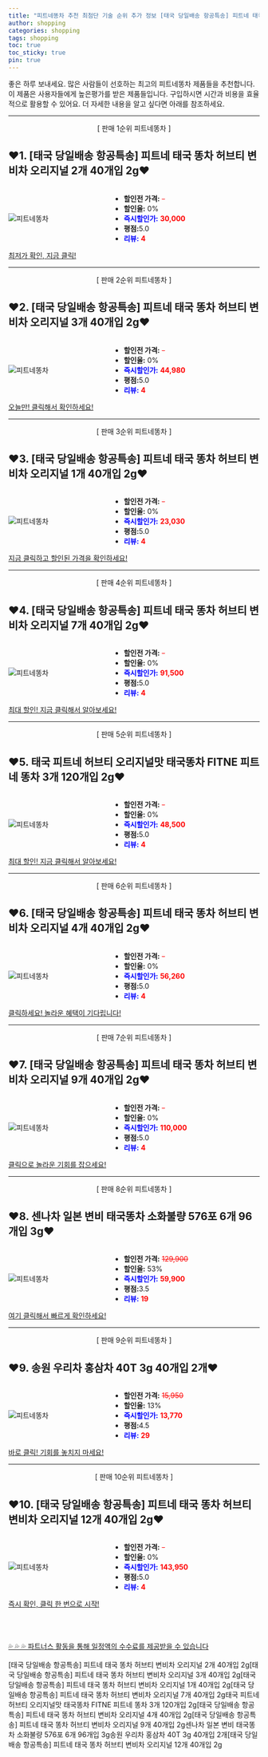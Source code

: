 ```yaml
---
title: "피트네똥차 추천 최첨단 기술 순위 추가 정보 [태국 당일배송 항공특송] 피트네 태국"
author: shopping
categories: shopping
tags: shopping
toc: true
toc_sticky: true
pin: true
---
```

좋은 하루 보내세요. 많은 사람들이 선호하는 최고의 피트네똥차 제품들을 추천합니다. 이 제품은 사용자들에게 높은평가를 받은 제품들입니다. 구입하시면 시간과 비용을 효율적으로 활용할 수 있어요. 더 자세한 내용을 알고 싶다면 아래를 참조하세요.

---
<p class="toplist" style="margin: 0 auto; display: block; width: fit-content;">[ 판매 1순위 피트네똥차 ]</p>

<h2><strong>❤️1. [태국 당일배송 항공특송] 피트네 태국 똥차 허브티 변비차 오리지널 2개 40개입 2g❤️</strong></h2>

<div style="display: flex; align-items: center;">
    <div style="flex: 0.4;">
        <img src="https://thumbnail6.coupangcdn.com/thumbnails/remote/230x230ex/image/vendor_inventory/87bb/2e74208bebc2ab121ddde7981a305ee8206aa51067044a8f78d5c6ff25fd.jpg" alt="피트네똥차" style="max-width: 100%;">
    </div>
    <div style="flex: 0.6; margin-left: 10px;">
        <ul>
            <li><strong>할인전 가격:</strong> <del style="color: red;">-</del></li>
            <li><strong>할인율:</strong> 0%</li>
            <li><span style='color:blue'><strong>즉시할인가:</strong></span> <span style='color:red'><strong>30,000</strong></span></li>
            <li><strong>평점:</strong>5.0</li>
            <li><span style='color:blue'><strong>리뷰:</strong></span> <span style='color:red'><strong>4</strong></span></li>
        </ul>
    </div>
</div>
<div class="center">
    <a href="https://selin100587.github.io?lptag=AF9450613&subid=githubio&pageKey=8213261331&traceid=V0-153&itemId=23583547854&vendorItemId=90785589227" class="myButton">
        최저가 확인, 지금 클릭!
    </a>
</div>


---
<p class="toplist" style="margin: 0 auto; display: block; width: fit-content;">[ 판매 2순위 피트네똥차 ]</p>

<h2><strong>❤️2. [태국 당일배송 항공특송] 피트네 태국 똥차 허브티 변비차 오리지널 3개 40개입 2g❤️</strong></h2>

<div style="display: flex; align-items: center;">
    <div style="flex: 0.4;">
        <img src="https://thumbnail7.coupangcdn.com/thumbnails/remote/230x230ex/image/vendor_inventory/7ccf/a0cb9ebae18498c0c7c62ee218b79a94622819dfbc718a6952fd8a552a4c.jpg" alt="피트네똥차" style="max-width: 100%;">
    </div>
    <div style="flex: 0.6; margin-left: 10px;">
        <ul>
            <li><strong>할인전 가격:</strong> <del style="color: red;">-</del></li>
            <li><strong>할인율:</strong> 0%</li>
            <li><span style='color:blue'><strong>즉시할인가:</strong></span> <span style='color:red'><strong>44,980</strong></span></li>
            <li><strong>평점:</strong>5.0</li>
            <li><span style='color:blue'><strong>리뷰:</strong></span> <span style='color:red'><strong>4</strong></span></li>
        </ul>
    </div>
</div>
<div class="center">
    <a href="https://selin100587.github.io?lptag=AF9450613&subid=githubio&pageKey=8213261331&traceid=V0-153&itemId=23583547845&vendorItemId=90785589254" class="myButton">
        오늘만! 클릭해서 확인하세요!
    </a>
</div>


---
<p class="toplist" style="margin: 0 auto; display: block; width: fit-content;">[ 판매 3순위 피트네똥차 ]</p>

<h2><strong>❤️3. [태국 당일배송 항공특송] 피트네 태국 똥차 허브티 변비차 오리지널 1개 40개입 2g❤️</strong></h2>

<div style="display: flex; align-items: center;">
    <div style="flex: 0.4;">
        <img src="https://thumbnail6.coupangcdn.com/thumbnails/remote/230x230ex/image/vendor_inventory/9f2b/23e0431103ea70b0d0388d5adfe936295d99c260cd37d5d91c0aa88de313.jpg" alt="피트네똥차" style="max-width: 100%;">
    </div>
    <div style="flex: 0.6; margin-left: 10px;">
        <ul>
            <li><strong>할인전 가격:</strong> <del style="color: red;">-</del></li>
            <li><strong>할인율:</strong> 0%</li>
            <li><span style='color:blue'><strong>즉시할인가:</strong></span> <span style='color:red'><strong>23,030</strong></span></li>
            <li><strong>평점:</strong>5.0</li>
            <li><span style='color:blue'><strong>리뷰:</strong></span> <span style='color:red'><strong>4</strong></span></li>
        </ul>
    </div>
</div>
<div class="center">
    <a href="https://selin100587.github.io?lptag=AF9450613&subid=githubio&pageKey=8213261331&traceid=V0-153&itemId=23583547851&vendorItemId=90785589267" class="myButton">
        지금 클릭하고 할인된 가격을 확인하세요!
    </a>
</div>


---
<p class="toplist" style="margin: 0 auto; display: block; width: fit-content;">[ 판매 4순위 피트네똥차 ]</p>

<h2><strong>❤️4. [태국 당일배송 항공특송] 피트네 태국 똥차 허브티 변비차 오리지널 7개 40개입 2g❤️</strong></h2>

<div style="display: flex; align-items: center;">
    <div style="flex: 0.4;">
        <img src="https://thumbnail10.coupangcdn.com/thumbnails/remote/230x230ex/image/vendor_inventory/ac68/ed34e8b091c072cba52f8c752f4bc445265e62a8212db2bd58ab8a6aac5c.jpg" alt="피트네똥차" style="max-width: 100%;">
    </div>
    <div style="flex: 0.6; margin-left: 10px;">
        <ul>
            <li><strong>할인전 가격:</strong> <del style="color: red;">-</del></li>
            <li><strong>할인율:</strong> 0%</li>
            <li><span style='color:blue'><strong>즉시할인가:</strong></span> <span style='color:red'><strong>91,500</strong></span></li>
            <li><strong>평점:</strong>5.0</li>
            <li><span style='color:blue'><strong>리뷰:</strong></span> <span style='color:red'><strong>4</strong></span></li>
        </ul>
    </div>
</div>
<div class="center">
    <a href="https://selin100587.github.io?lptag=AF9450613&subid=githubio&pageKey=8213261331&traceid=V0-153&itemId=23583547842&vendorItemId=90785589281" class="myButton">
        최대 할인! 지금 클릭해서 알아보세요!
    </a>
</div>


---
<p class="toplist" style="margin: 0 auto; display: block; width: fit-content;">[ 판매 5순위 피트네똥차 ]</p>

<h2><strong>❤️5. 태국 피트네 허브티 오리지널맛 태국똥차 FITNE 피트네 똥차 3개 120개입 2g❤️</strong></h2>

<div style="display: flex; align-items: center;">
    <div style="flex: 0.4;">
        <img src="https://thumbnail8.coupangcdn.com/thumbnails/remote/230x230ex/image/vendor_inventory/347a/b9b62c2cf170657d0d8f1ce6fe52ce823c74bf68218ebfd58511d5398be6.png" alt="피트네똥차" style="max-width: 100%;">
    </div>
    <div style="flex: 0.6; margin-left: 10px;">
        <ul>
            <li><strong>할인전 가격:</strong> <del style="color: red;">-</del></li>
            <li><strong>할인율:</strong> 0%</li>
            <li><span style='color:blue'><strong>즉시할인가:</strong></span> <span style='color:red'><strong>48,500</strong></span></li>
            <li><strong>평점:</strong>5.0</li>
            <li><span style='color:blue'><strong>리뷰:</strong></span> <span style='color:red'><strong>4</strong></span></li>
        </ul>
    </div>
</div>
<div class="center">
    <a href="https://selin100587.github.io?lptag=AF9450613&subid=githubio&pageKey=8213261331&traceid=V0-153&itemId=23614676274&vendorItemId=90572444961" class="myButton">
        최대 할인! 지금 클릭해서 알아보세요!
    </a>
</div>


---
<p class="toplist" style="margin: 0 auto; display: block; width: fit-content;">[ 판매 6순위 피트네똥차 ]</p>

<h2><strong>❤️6. [태국 당일배송 항공특송] 피트네 태국 똥차 허브티 변비차 오리지널 4개 40개입 2g❤️</strong></h2>

<div style="display: flex; align-items: center;">
    <div style="flex: 0.4;">
        <img src="https://thumbnail6.coupangcdn.com/thumbnails/remote/230x230ex/image/vendor_inventory/7457/562199317a774f63a387f23938f8167964ebd9d0aa44d710283b76a950bc.jpg" alt="피트네똥차" style="max-width: 100%;">
    </div>
    <div style="flex: 0.6; margin-left: 10px;">
        <ul>
            <li><strong>할인전 가격:</strong> <del style="color: red;">-</del></li>
            <li><strong>할인율:</strong> 0%</li>
            <li><span style='color:blue'><strong>즉시할인가:</strong></span> <span style='color:red'><strong>56,260</strong></span></li>
            <li><strong>평점:</strong>5.0</li>
            <li><span style='color:blue'><strong>리뷰:</strong></span> <span style='color:red'><strong>4</strong></span></li>
        </ul>
    </div>
</div>
<div class="center">
    <a href="https://selin100587.github.io?lptag=AF9450613&subid=githubio&pageKey=8213261331&traceid=V0-153&itemId=23583547858&vendorItemId=90785589228" class="myButton">
        클릭하세요! 놀라운 혜택이 기다립니다!
    </a>
</div>


---
<p class="toplist" style="margin: 0 auto; display: block; width: fit-content;">[ 판매 7순위 피트네똥차 ]</p>

<h2><strong>❤️7. [태국 당일배송 항공특송] 피트네 태국 똥차 허브티 변비차 오리지널 9개 40개입 2g❤️</strong></h2>

<div style="display: flex; align-items: center;">
    <div style="flex: 0.4;">
        <img src="https://thumbnail10.coupangcdn.com/thumbnails/remote/230x230ex/image/vendor_inventory/cb4d/e82fc32669edf26539533441eee3ef4121c329c8eb049c41686f4317bd17.jpg" alt="피트네똥차" style="max-width: 100%;">
    </div>
    <div style="flex: 0.6; margin-left: 10px;">
        <ul>
            <li><strong>할인전 가격:</strong> <del style="color: red;">-</del></li>
            <li><strong>할인율:</strong> 0%</li>
            <li><span style='color:blue'><strong>즉시할인가:</strong></span> <span style='color:red'><strong>110,000</strong></span></li>
            <li><strong>평점:</strong>5.0</li>
            <li><span style='color:blue'><strong>리뷰:</strong></span> <span style='color:red'><strong>4</strong></span></li>
        </ul>
    </div>
</div>
<div class="center">
    <a href="https://selin100587.github.io?lptag=AF9450613&subid=githubio&pageKey=8213261331&traceid=V0-153&itemId=23583547847&vendorItemId=90785589242" class="myButton">
        클릭으로 놀라운 기회를 잡으세요!
    </a>
</div>


---
<p class="toplist" style="margin: 0 auto; display: block; width: fit-content;">[ 판매 8순위 피트네똥차 ]</p>

<h2><strong>❤️8. 센나차 일본 변비 태국똥차 소화불량 576포 6개 96개입 3g❤️</strong></h2>

<div style="display: flex; align-items: center;">
    <div style="flex: 0.4;">
        <img src="https://thumbnail7.coupangcdn.com/thumbnails/remote/230x230ex/image/vendor_inventory/bb15/4329b8e37dacce654f0314d618aa74062eeb6602f0941d6ca37fdf05629c.jpg" alt="피트네똥차" style="max-width: 100%;">
    </div>
    <div style="flex: 0.6; margin-left: 10px;">
        <ul>
            <li><strong>할인전 가격:</strong> <del style="color: red;">129,900</del></li>
            <li><strong>할인율:</strong> 53%</li>
            <li><span style='color:blue'><strong>즉시할인가:</strong></span> <span style='color:red'><strong>59,900</strong></span></li>
            <li><strong>평점:</strong>3.5</li>
            <li><span style='color:blue'><strong>리뷰:</strong></span> <span style='color:red'><strong>19</strong></span></li>
        </ul>
    </div>
</div>
<div class="center">
    <a href="https://selin100587.github.io?lptag=AF9450613&subid=githubio&pageKey=8063519563&traceid=V0-153&itemId=23440232305&vendorItemId=90721661825" class="myButton">
        여기 클릭해서 빠르게 확인하세요!
    </a>
</div>


---
<p class="toplist" style="margin: 0 auto; display: block; width: fit-content;">[ 판매 9순위 피트네똥차 ]</p>

<h2><strong>❤️9. 송원 우리차 홍삼차 40T 3g 40개입 2개❤️</strong></h2>

<div style="display: flex; align-items: center;">
    <div style="flex: 0.4;">
        <img src="https://thumbnail7.coupangcdn.com/thumbnails/remote/230x230ex/image/vendor_inventory/09e8/b0ae278f124248b7c4eb3dfa667c7b60369e09916f700812ab60c6258c8e.png" alt="피트네똥차" style="max-width: 100%;">
    </div>
    <div style="flex: 0.6; margin-left: 10px;">
        <ul>
            <li><strong>할인전 가격:</strong> <del style="color: red;">15,950</del></li>
            <li><strong>할인율:</strong> 13%</li>
            <li><span style='color:blue'><strong>즉시할인가:</strong></span> <span style='color:red'><strong>13,770</strong></span></li>
            <li><strong>평점:</strong>4.5</li>
            <li><span style='color:blue'><strong>리뷰:</strong></span> <span style='color:red'><strong>29</strong></span></li>
        </ul>
    </div>
</div>
<div class="center">
    <a href="https://selin100587.github.io?lptag=AF9450613&subid=githubio&pageKey=5026026330&traceid=V0-153&itemId=23723199673&vendorItemId=90748017141" class="myButton">
        바로 클릭! 기회를 놓치지 마세요!
    </a>
</div>


---
<p class="toplist" style="margin: 0 auto; display: block; width: fit-content;">[ 판매 10순위 피트네똥차 ]</p>

<h2><strong>❤️10. [태국 당일배송 항공특송] 피트네 태국 똥차 허브티 변비차 오리지널 12개 40개입 2g❤️</strong></h2>

<div style="display: flex; align-items: center;">
    <div style="flex: 0.4;">
        <img src="https://thumbnail7.coupangcdn.com/thumbnails/remote/230x230ex/image/vendor_inventory/4153/9b264acfa2e73248712056b7278bed8ed45941f7c73f077cf2d2a680d34f.jpg" alt="피트네똥차" style="max-width: 100%;">
    </div>
    <div style="flex: 0.6; margin-left: 10px;">
        <ul>
            <li><strong>할인전 가격:</strong> <del style="color: red;">-</del></li>
            <li><strong>할인율:</strong> 0%</li>
            <li><span style='color:blue'><strong>즉시할인가:</strong></span> <span style='color:red'><strong>143,950</strong></span></li>
            <li><strong>평점:</strong>5.0</li>
            <li><span style='color:blue'><strong>리뷰:</strong></span> <span style='color:red'><strong>4</strong></span></li>
        </ul>
    </div>
</div>
<div class="center">
    <a href="https://selin100587.github.io?lptag=AF9450613&subid=githubio&pageKey=8213261331&traceid=V0-153&itemId=23583547856&vendorItemId=90785589260" class="myButton">
        즉시 확인, 클릭 한 번으로 시작!
    </a>
</div>

<br><br><br>[💦 💦 💦 파트너스 활동을 통해 일정액의 수수료를 제공받을 수 있습니다](https://link.coupang.com/a/bcpT2c)<br><br>[태국 당일배송 항공특송] 피트네 태국 똥차 허브티 변비차 오리지널 2개 40개입 2g[태국 당일배송 항공특송] 피트네 태국 똥차 허브티 변비차 오리지널 3개 40개입 2g[태국 당일배송 항공특송] 피트네 태국 똥차 허브티 변비차 오리지널 1개 40개입 2g[태국 당일배송 항공특송] 피트네 태국 똥차 허브티 변비차 오리지널 7개 40개입 2g태국 피트네 허브티 오리지널맛 태국똥차 FITNE 피트네 똥차 3개 120개입 2g[태국 당일배송 항공특송] 피트네 태국 똥차 허브티 변비차 오리지널 4개 40개입 2g[태국 당일배송 항공특송] 피트네 태국 똥차 허브티 변비차 오리지널 9개 40개입 2g센나차 일본 변비 태국똥차 소화불량 576포 6개 96개입 3g송원 우리차 홍삼차 40T 3g 40개입 2개[태국 당일배송 항공특송] 피트네 태국 똥차 허브티 변비차 오리지널 12개 40개입 2g